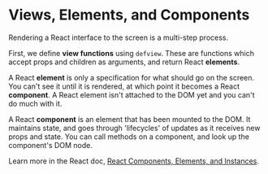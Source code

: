 # Views, Elements, and Components

Rendering a React interface to the screen is a multi-step process.

First, we define **view functions** using `defview`. These are functions which accept props and children as arguments, and return React **elements**.

A React **element** is only a specification for what should go on the screen. You can't see it until it is rendered, at which point it becomes a React **component**. A React element isn't attached to the DOM yet and you can't do much with it.

A React **component** is an element that has been mounted to the DOM. It maintains state, and goes through 'lifecycles' of updates as it receives new props and state. You can call methods on a component, and look up the component's DOM node.

Learn more in the React doc, [React Components, Elements, and Instances](https://facebook.github.io/react/blog/2015/12/18/react-components-elements-and-instances.html).